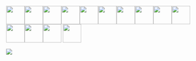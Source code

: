 <img height=50 src="https://cdn.jsdelivr.net/gh/devicons/devicon/icons/python/python-original.svg"/><img height=50 src="https://cdn.jsdelivr.net/gh/devicons/devicon/icons/java/java-original.svg"/><img height=50 src="https://cdn.jsdelivr.net/gh/devicons/devicon/icons/html5/html5-original.svg" /><img height=50 src="https://cdn.jsdelivr.net/gh/devicons/devicon/icons/css3/css3-original.svg" /><img height=50 src="https://cdn.jsdelivr.net/gh/devicons/devicon/icons/react/react-original.svg" /><img height=50 src="https://cdn.jsdelivr.net/gh/devicons/devicon/icons/flutter/flutter-original.svg" /><img height=50 src="https://cdn.jsdelivr.net/gh/devicons/devicon/icons/git/git-plain.svg"/><img height=50 src="https://cdn.jsdelivr.net/gh/devicons/devicon/icons/mysql/mysql-original.svg" /><img height=50 src="https://cdn.jsdelivr.net/gh/devicons/devicon/icons/firebase/firebase-plain-wordmark.svg" /><img height=50 src="https://cdn.jsdelivr.net/gh/devicons/devicon/icons/nodejs/nodejs-original-wordmark.svg" /><img height=50 src="https://cdn.jsdelivr.net/gh/devicons/devicon/icons/javascript/javascript-original.svg" /><img height=50 src="https://cdn.jsdelivr.net/gh/devicons/devicon/icons/subversion/subversion-original.svg" /><img height=50 src="https://cdn.jsdelivr.net/gh/devicons/devicon/icons/anaconda/anaconda-original-wordmark.svg" />
<img height=50 src="https://cdn.jsdelivr.net/gh/devicons/devicon/icons/pandas/pandas-original-wordmark.svg" />


<p></p>
<img src="https://github-readme-stats.vercel.app/api/top-langs?username=Martypose"/>
